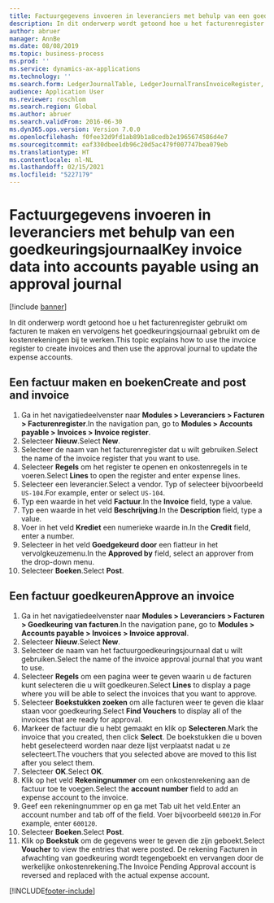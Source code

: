 ```yaml
---
title: Factuurgegevens invoeren in leveranciers met behulp van een goedkeuringsjournaal
description: In dit onderwerp wordt getoond hoe u het facturenregister gebruikt om facturen te maken en vervolgens het goedkeuringsjournaal gebruikt om de kostenrekeningen bij te werken.
author: abruer
manager: AnnBe
ms.date: 08/08/2019
ms.topic: business-process
ms.prod: ''
ms.service: dynamics-ax-applications
ms.technology: ''
ms.search.form: LedgerJournalTable, LedgerJournalTransInvoiceRegister, HcmWorkerLookUp, LedgerJournalTransApprove, LedgerJournalTransApproveFetchVouchers, LedgerTransVoucher
audience: Application User
ms.reviewer: roschlom
ms.search.region: Global
ms.author: abruer
ms.search.validFrom: 2016-06-30
ms.dyn365.ops.version: Version 7.0.0
ms.openlocfilehash: f0fee32d9fd1ab89b1a8cedb2e1965674586d4e7
ms.sourcegitcommit: eaf330dbee1db96c20d5ac479f007747bea079eb
ms.translationtype: HT
ms.contentlocale: nl-NL
ms.lasthandoff: 02/15/2021
ms.locfileid: "5227179"
---
```

# <a name="key-invoice-data-into-accounts-payable-using-an-approval-journal"></a><span data-ttu-id="e12b6-103">Factuurgegevens invoeren in leveranciers met behulp van een goedkeuringsjournaal</span><span class="sxs-lookup"><span data-stu-id="e12b6-103">Key invoice data into accounts payable using an approval journal</span></span>

[!include [banner](../../includes/banner.md)]

<span data-ttu-id="e12b6-104">In dit onderwerp wordt getoond hoe u het facturenregister gebruikt om facturen te maken en vervolgens het goedkeuringsjournaal gebruikt om de kostenrekeningen bij te werken.</span><span class="sxs-lookup"><span data-stu-id="e12b6-104">This topic explains how to use the invoice register to create invoices and then use the approval journal to update the expense accounts.</span></span>

## <a name="create-and-post-and-invoice"></a><span data-ttu-id="e12b6-105">Een factuur maken en boeken</span><span class="sxs-lookup"><span data-stu-id="e12b6-105">Create and post and invoice</span></span>
1. <span data-ttu-id="e12b6-106">Ga in het navigatiedeelvenster naar **Modules > Leveranciers > Facturen > Facturenregister**.</span><span class="sxs-lookup"><span data-stu-id="e12b6-106">In the navigation pan, go to **Modules > Accounts payable > Invoices > Invoice register**.</span></span>
2. <span data-ttu-id="e12b6-107">Selecteer **Nieuw**.</span><span class="sxs-lookup"><span data-stu-id="e12b6-107">Select **New**.</span></span>
3. <span data-ttu-id="e12b6-108">Selecteer de naam van het facturenregister dat u wilt gebruiken.</span><span class="sxs-lookup"><span data-stu-id="e12b6-108">Select the name of the invoice register that you want to use.</span></span>
4. <span data-ttu-id="e12b6-109">Selecteer **Regels** om het register te openen en onkostenregels in te voeren.</span><span class="sxs-lookup"><span data-stu-id="e12b6-109">Select **Lines** to open the register and enter expense lines.</span></span>
5. <span data-ttu-id="e12b6-110">Selecteer een leverancier.</span><span class="sxs-lookup"><span data-stu-id="e12b6-110">Select a vendor.</span></span> <span data-ttu-id="e12b6-111">Typ of selecteer bijvoorbeeld `US-104`.</span><span class="sxs-lookup"><span data-stu-id="e12b6-111">For example, enter or select `US-104`.</span></span>
6. <span data-ttu-id="e12b6-112">Typ een waarde in het veld **Factuur**.</span><span class="sxs-lookup"><span data-stu-id="e12b6-112">In the **Invoice** field, type a value.</span></span>
7. <span data-ttu-id="e12b6-113">Typ een waarde in het veld **Beschrijving**.</span><span class="sxs-lookup"><span data-stu-id="e12b6-113">In the **Description** field, type a value.</span></span>
8. <span data-ttu-id="e12b6-114">Voer in het veld **Krediet** een numerieke waarde in.</span><span class="sxs-lookup"><span data-stu-id="e12b6-114">In the **Credit** field, enter a number.</span></span>
9. <span data-ttu-id="e12b6-115">Selecteer in het veld **Goedgekeurd door** een fiatteur in het vervolgkeuzemenu.</span><span class="sxs-lookup"><span data-stu-id="e12b6-115">In the **Approved by** field, select an approver from the drop-down menu.</span></span>
10. <span data-ttu-id="e12b6-116">Selecteer **Boeken**.</span><span class="sxs-lookup"><span data-stu-id="e12b6-116">Select **Post**.</span></span>

## <a name="approve-an-invoice"></a><span data-ttu-id="e12b6-117">Een factuur goedkeuren</span><span class="sxs-lookup"><span data-stu-id="e12b6-117">Approve an invoice</span></span>
1. <span data-ttu-id="e12b6-118">Ga in het navigatiedeelvenster naar **Modules > Leveranciers > Facturen > Goedkeuring van facturen**.</span><span class="sxs-lookup"><span data-stu-id="e12b6-118">In the navigation pane, go to **Modules > Accounts payable > Invoices > Invoice approval**.</span></span>
2. <span data-ttu-id="e12b6-119">Selecteer **Nieuw**.</span><span class="sxs-lookup"><span data-stu-id="e12b6-119">Select **New**.</span></span>
3. <span data-ttu-id="e12b6-120">Selecteer de naam van het factuurgoedkeuringsjournaal dat u wilt gebruiken.</span><span class="sxs-lookup"><span data-stu-id="e12b6-120">Select the name of the invoice approval journal that you want to use.</span></span>
4. <span data-ttu-id="e12b6-121">Selecteer **Regels** om een pagina weer te geven waarin u de facturen kunt selecteren die u wilt goedkeuren.</span><span class="sxs-lookup"><span data-stu-id="e12b6-121">Select **Lines** to display a page where you will be able to select the invoices that you want to approve.</span></span>
5. <span data-ttu-id="e12b6-122">Selecteer **Boekstukken zoeken** om alle facturen weer te geven die klaar staan voor goedkeuring.</span><span class="sxs-lookup"><span data-stu-id="e12b6-122">Select **Find Vouchers** to display all of the invoices that are ready for approval.</span></span>
6. <span data-ttu-id="e12b6-123">Markeer de factuur die u hebt gemaakt en klik op **Selecteren**.</span><span class="sxs-lookup"><span data-stu-id="e12b6-123">Mark the invoice that you created, then click **Select**.</span></span> <span data-ttu-id="e12b6-124">De boekstukken die u boven hebt geselecteerd worden naar deze lijst verplaatst nadat u ze selecteert.</span><span class="sxs-lookup"><span data-stu-id="e12b6-124">The vouchers that you selected above are moved to this list after you select them.</span></span>  
7. <span data-ttu-id="e12b6-125">Selecteer **OK**.</span><span class="sxs-lookup"><span data-stu-id="e12b6-125">Select **OK**.</span></span>
8. <span data-ttu-id="e12b6-126">Klik op het veld **Rekeningnummer** om een onkostenrekening aan de factuur toe te voegen.</span><span class="sxs-lookup"><span data-stu-id="e12b6-126">Select the **account number** field to add an expense account to the invoice.</span></span>
9. <span data-ttu-id="e12b6-127">Geef een rekeningnummer op en ga met Tab uit het veld.</span><span class="sxs-lookup"><span data-stu-id="e12b6-127">Enter an account number and tab off of the field.</span></span> <span data-ttu-id="e12b6-128">Voer bijvoorbeeld `600120` in.</span><span class="sxs-lookup"><span data-stu-id="e12b6-128">For example, enter `600120`.</span></span>
10. <span data-ttu-id="e12b6-129">Selecteer **Boeken**.</span><span class="sxs-lookup"><span data-stu-id="e12b6-129">Select **Post**.</span></span>
11. <span data-ttu-id="e12b6-130">Klik op **Boekstuk** om de gegevens weer te geven die zijn geboekt.</span><span class="sxs-lookup"><span data-stu-id="e12b6-130">Select **Voucher** to view the entries that were posted.</span></span> <span data-ttu-id="e12b6-131">De rekening Facturen in afwachting van goedkeuring wordt tegengeboekt en vervangen door de werkelijke onkostenrekening.</span><span class="sxs-lookup"><span data-stu-id="e12b6-131">The Invoice Pending Approval account is reversed and replaced with the actual expense account.</span></span>  



[!INCLUDE[footer-include](../../../includes/footer-banner.md)]
